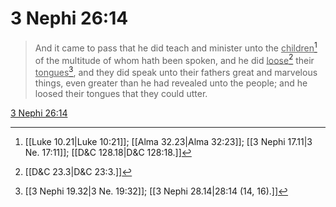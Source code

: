 # 3 Nephi 26:14

> And it came to pass that he did teach and minister unto the <u>children</u>[^a] of the multitude of whom hath been spoken, and he did <u>loose</u>[^b] their <u>tongues</u>[^c], and they did speak unto their fathers great and marvelous things, even greater than he had revealed unto the people; and he loosed their tongues that they could utter.

[3 Nephi 26:14](https://www.churchofjesuschrist.org/study/scriptures/bofm/3-ne/26?lang=eng&id=p14#p14)


[^a]: [[Luke 10.21|Luke 10:21]]; [[Alma 32.23|Alma 32:23]]; [[3 Nephi 17.11|3 Ne. 17:11]]; [[D&C 128.18|D&C 128:18.]]
[^b]: [[D&C 23.3|D&C 23:3.]]
[^c]: [[3 Nephi 19.32|3 Ne. 19:32]]; [[3 Nephi 28.14|28:14 (14, 16).]]
